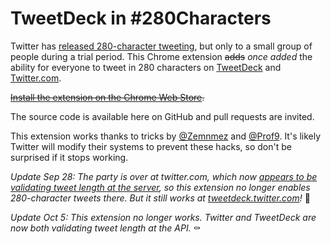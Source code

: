 # TweetDeck in #280Characters

Twitter has [released 280-character tweeting](https://blog.twitter.com/official/en_us/topics/product/2017/Giving-you-more-characters-to-express-yourself.html), but only to a small group of people during a trial period. This Chrome extension ~~adds~~ *once added* the ability for everyone to tweet in 280 characters on [TweetDeck](https://tweetdeck.twitter.com/) and [Twitter.com](https://twitter.com/).

~~[Install the extension on the Chrome Web Store](https://chrome.google.com/webstore/detail/twitter-and-tweetdeck-in/bjihepmioccbfbkdcniidckifnkagbmp).~~

The source code is available here on GitHub and pull requests are invited.

This extension works thanks to tricks by [@Zemnmez](https://twitter.com/Zemnmez/status/912876877391335424) and [@Prof9](https://twitter.com/Prof9/status/912859110776950784). It's likely Twitter will modify their systems to prevent these hacks, so don't be surprised if it stops working.

*Update Sep 28: The party is over at twitter.com, which now [appears to be validating tweet length at the server](https://github.com/quinncomendant/280Characters/issues/2), so this extension no longer enables 280-character tweets there. But it still works at [tweetdeck.twitter.com](https://tweetdeck.twitter.com/)!* 🎉

*Update Oct 5: This extension no longer works. Twitter and TweetDeck are now both validating tweet length at the API.* ⚰️